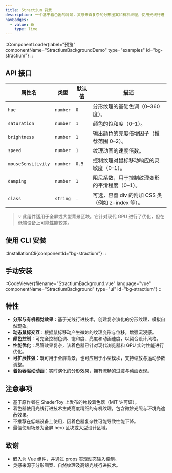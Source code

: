 ```yaml
---
title: Stractium 背景
description: 一个基于着色器的背景，灵感来自复杂的分形图案和有机纹理，使用光线行进（raymarching）和 GLSL 创建。该效果旨在模拟复杂且不断演变的视觉纹理。
navBadges:
  - value: 新
    type: lime
---
```


::ComponentLoader{label="预览" componentName="StractiumBackgroundDemo" type="examples" id="bg-stractium"}
::

## API 接口

| 属性名             | 类型     | 默认值 | 描述                                              |
| ------------------ | -------- | ------ | ------------------------------------------------- |
| `hue`              | `number` | `0`    | 分形纹理的基础色调（0–360 度）。                  |
| `saturation`       | `number` | `1`    | 颜色的饱和度（0–1）。                             |
| `brightness`       | `number` | `1`    | 输出颜色的亮度倍增因子（推荐范围 0–2）。          |
| `speed`            | `number` | `1`    | 纹理动画的速度倍数。                              |
| `mouseSensitivity` | `number` | `0.5`  | 控制纹理对鼠标移动响应的灵敏度（0–1）。           |
| `damping`          | `number` | `1`    | 阻尼系数，用于控制纹理变形的平滑程度（0–1）。     |
| `class`            | `string` | `—`    | 可选，容器 div 的附加 CSS 类（例如 z-index 等）。 |

> 💡 此组件适用于全屏或大型背景区块。它针对现代 GPU 进行了优化，但在低端设备上可能性能较差。

## 使用 CLI 安装

::InstallationCli{componentId="bg-stractium"}
::

## 手动安装

::CodeViewer{filename="StractiumBackground.vue" language="vue" componentName="StractiumBackground" type="ui" id="bg-stractium"}
::

## 特性

- **分形与有机视觉效果**：基于光线行进技术，创建复杂演化的分形纹理，模拟自然现象。
- **动态鼠标交互**：根据鼠标移动产生微妙的纹理变形与位移，增强沉浸感。
- **颜色控制**：可完全控制色调、饱和度、亮度和动画速度，以契合设计风格。
- **性能优化**：尽管效果复杂，该着色器已针对现代浏览器和 GPU 实时性能进行优化。
- **可扩展性强**：既可用于全屏背景，也可应用于小型模块，支持缩放与运动参数调整。
- **着色器驱动动画**：实时演化的分形效果，拥有流畅的过渡与动画表现。

## 注意事项

- 基于原作者在 ShaderToy 上发布的片段着色器（MIT 许可证）。
- 着色器使用光线行进技术生成高度精细的有机纹理，包含微妙光照与环境光遮蔽效果。
- 不推荐在低端设备上使用，因着色器复杂性可能导致性能下降。
- 最佳使用场景为全屏 hero 区块或大型设计区域。

## 致谢

- 嵌入为 Vue 组件，并通过 props 实现动态输入控制。
- 灵感来源于分形图案、自然纹理及高级光线行进技术。
